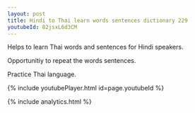 ```yaml
---
layout: post
title: Hindi to Thai learn words sentences dictionary 229 
youtubeId: 82jsxL6d3CM
---
```

 
 
Helps to learn Thai words and sentences for Hindi speakers.

Opportunitiy to repeat the words sentences. 

Practice Thai language. 
 
{% include youtubePlayer.html id=page.youtubeId %}
 
 
{% include analytics.html %}